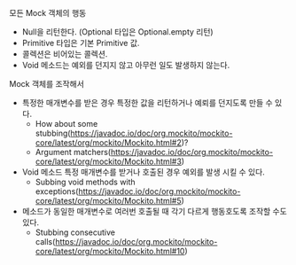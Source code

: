 모든 Mock 객체의 행동

- Null을 리턴한다. (Optional 타입은 Optional.empty 리턴)
- Primitive 타입은 기본 Primitive 값.
- 콜렉션은 비어있는 콜렉션.
- Void 메소드는 예외를 던지지 않고 아무런 일도 발생하지 않는다.

Mock 객체를 조작해서

- 특정한 매개변수를 받은 경우 특정한 값을 리턴하거나 예뢰를 던지도록 만들 수 있다.
  - How about some stubbing(https://javadoc.io/doc/org.mockito/mockito-core/latest/org/mockito/Mockito.html#2)?
  - Argument matchers(https://javadoc.io/doc/org.mockito/mockito-core/latest/org/mockito/Mockito.html#3)
- Void 메소드 특정 매개변수를 받거나 호출된 경우 예외를 발생 시킬 수 있다.
  - Subbing void methods with exceptions(https://javadoc.io/doc/org.mockito/mockito-core/latest/org/mockito/Mockito.html#5)
- 메소드가 동일한 매개변수로 여러번 호출될 때 각기 다르게 행동호도록 조작할 수도 있다.
  - Stubbing consecutive calls(https://javadoc.io/doc/org.mockito/mockito-core/latest/org/mockito/Mockito.html#10)
